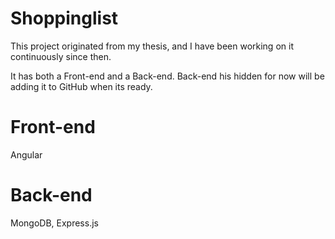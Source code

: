 # Shoppinglist

This project originated from my thesis, and I have been working on it continuously since then.

It has both a Front-end and a Back-end. Back-end his hidden for now will be adding it to GitHub when its ready.

# Front-end

Angular

# Back-end

MongoDB, Express.js

